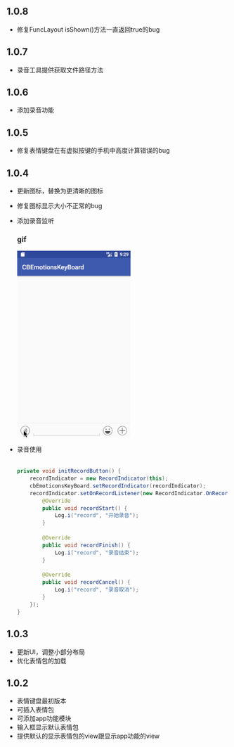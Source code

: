 ## 1.0.8
 * 修复FuncLayout isShown()方法一直返回true的bug

## 1.0.7
 * 录音工具提供获取文件路径方法

## 1.0.6
 * 添加录音功能

## 1.0.5
 * 修复表情键盘在有虚拟按键的手机中高度计算错误的bug

## 1.0.4
 * 更新图标，替换为更清晰的图标
 * 修复图标显示大小不正常的bug
 * 添加录音监听

    ### gif
    ![gif](/update/1.0.4/1.0.4.gif)
 * 录音使用

    ```java

    private void initRecordButton() {
        recordIndicator = new RecordIndicator(this);
        cbEmoticonsKeyBoard.setRecordIndicator(recordIndicator);
        recordIndicator.setOnRecordListener(new RecordIndicator.OnRecordListener() {
            @Override
            public void recordStart() {
                Log.i("record", "开始录音");
            }

            @Override
            public void recordFinish() {
                Log.i("record", "录音结束");
            }

            @Override
            public void recordCancel() {
                Log.i("record", "录音取消");
            }
        });
    }
    ```

## 1.0.3
 * 更新UI，调整小部分布局
 * 优化表情包的加载

## 1.0.2
 * 表情键盘最初版本
 * 可插入表情包
 * 可添加app功能模块
 * 输入框显示默认表情包
 * 提供默认的显示表情包的view跟显示app功能的view